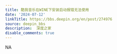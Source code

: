 ```yaml
---
title: 酷我音乐在WINE下安装启动报错无法使用
date: '2024-07-12'
linkTitle: https://bbs.deepin.org/en/post/274976
source: deepin_bbs
description:  深度之家 
disable_comments: true
---
```

NA
